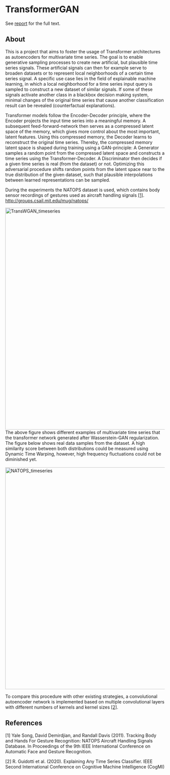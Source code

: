 # TransformerGAN

See [report](report.pdf) for the full text.

## About

This is a project that aims to foster the usage of Transformer architectures as autoencoders for multivariate time series. The goal is to enable generative sampling processes to create new artificial, but plausible time series signals. These artificial signals can then for example serve to broaden datasets or to represent local neighborhoods of a certain time series signal. A specific use case lies in the field of explainable machine learning, in which a local neighborhood for a time series input query is sampled to construct a new dataset of similar signals. If some of these signals activate another class in a blackbox decision making system, minimal changes of the original time series that cause another classification result can be revealed (counterfactual explanations). 

Transformer models follow the Encoder-Decoder principle, where the Encoder projects the input time series into a meaningful memory. A subsequent feed-forward-network then serves as a compressed latent space of the memory, which gives more control about the most important, latent features. Using this compressed memory, the Decoder learns to reconstruct the original time series. Thereby, the compressed memory latent space is shaped during training using a GAN-principle: A Generator samples a random point from the compressed latent space and constructs a time series using the Transformer-Decoder. A Discriminator then decides if a given time series is real (from the dataset) or not. Optimizing this adversarial procedure shifts random points from the latent space near to the true distribution of the given dataset, such that plausible interpolations between learned representations can be sampled.

During the experiments the NATOPS dataset is used, which contains body sensor recordings of gestures used as aircraft handling signals [[1]](#1).
http://groups.csail.mit.edu/mug/natops/

<img width="700" alt="TransWGAN_timeseries" src="https://user-images.githubusercontent.com/56418155/224870920-0a66794a-a6c0-40e1-9f43-6620c59a54fa.png">
The above figure shows different examples of multivariate time series that the transformer network generated after Wasserstein-GAN regularization. The figure below shows real data samples from the dataset. A high similarity score between both distributions could be measured using Dynamic Time Warping, however, high frequency fluctuations could not be diminished yet.
<br>
<br>
<img width="700" alt="NATOPS_timeseries" src="https://user-images.githubusercontent.com/56418155/231580800-56624c42-0e43-484b-89ee-a76f96e0e315.png">


To compare this procedure with other existing strategies, a convolutional autoencoder network is implemented based on multiple convolutional layers with different numbers of kernels and kernel sizes [[2]](#2).

## References
<a id="1">[1]</a>
Yale Song, David Demirdjian, and Randall Davis (2011).
Tracking Body and Hands For Gesture Recognition: NATOPS Aircraft Handling Signals Database.
In Proceedings of the 9th IEEE International Conference on Automatic Face and Gesture Recognition.

<a id="2">[2]</a> 
R. Guidotti et al. (2020). 
Explaining Any Time Series Classifier.
IEEE Second International Conference on Cognitive Machine Intelligence (CogMI)


